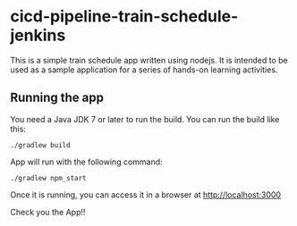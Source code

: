 # cicd-pipeline-train-schedule-jenkins

This is a simple train schedule app written using nodejs. It is intended to be used as a sample application for a series of hands-on learning activities.

## Running the app

You need a Java JDK 7 or later to run the build. You can run the build like this:

    ./gradlew build

 App will run with the following command:

    ./gradlew npm_start

Once it is running, you can access it in a browser at [http://localhost:3000](http://localhost:3000)

Check you the App!!
